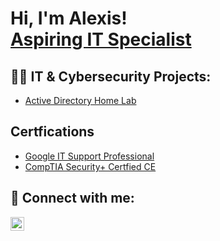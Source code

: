 <h1>Hi, I'm Alexis! <br/><a href="https://github.com/AlexisDillon">Aspiring IT Specialist</a>

<h2>👨‍💻 IT & Cybersecurity Projects:</h2>

  - [Active Directory Home Lab](https://github.com/AlexisDillon/LABURL)


<h2> Certfications </h2>

- [Google IT Support Professional](https://www.credly.com/badges/351fea79-758c-48ae-af37-a1000278e548/linked_in_profile)
- [ CompTIA Security+ Certfied CE](https://www.credly.com/badges/30e79885-a5f1-4f47-a691-9fd6ebc57092/linked_in_profile)


<h2> 🤳 Connect with me:</h2>

[<img align="left" alt="alexisdillon | LinkedIn" width="22px" src="https://cdn.jsdelivr.net/npm/simple-icons@v3/icons/linkedin.svg" />][linkedin]


[linkedin]: https://linkedin.com/in/alexisdillon



